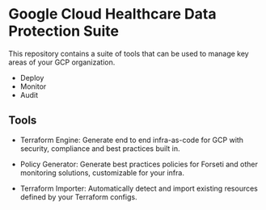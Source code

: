# Google Cloud Healthcare Data Protection Suite

This repository contains a suite of tools that can be used to manage key areas
of your GCP organization.

- Deploy
- Monitor
- Audit

## Tools

- Terraform Engine: Generate end to end infra-as-code for GCP with security,
  compliance and best practices built in.

- Policy Generator: Generate best practices policies for Forseti and other
  monitoring solutions, customizable for your infra.

- Terraform Importer: Automatically detect and import existing resources defined
  by your Terraform configs.
